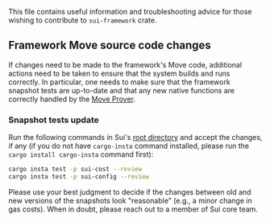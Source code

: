 This file contains useful information and troubleshooting advice for those wishing to contribute to `sui-framework` crate.

## Framework Move  source code changes

If changes need to be made to the framework's Move code, additional actions need to be taken to ensure that the system builds and runs correctly. In particular, one needs to make sure that the framework snapshot tests are up-to-date and that any new native functions are correctly handled by the [Move Prover](https://github.com/move-language/move/tree/main/language/move-prover).

### Snapshot tests update

Run the following commands in Sui's [root directory](../../) and accept the changes, if any (if you do not have `cargo-insta` command installed, please run the `cargo install cargo-insta` command first):

``` bash
cargo insta test -p sui-cost --review
cargo insta test -p sui-config --review
```

Please use your best judgment to decide if the changes between old and new versions of the snapshots look "reasonable" (e.g., a minor change in gas costs). When in doubt, please reach out to a member of Sui core team.
